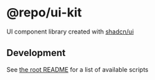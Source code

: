 # @repo/ui-kit

UI component library created with [shadcn/ui](https://ui.shadcn.com/docs/components)

## Development

See [the root README](../../README.md) for a list of available scripts

